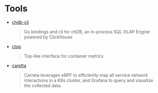 # Tools

- [chdb-cli](./chdb/README.md)
    > Go bindings and cli for chDB, an in-process SQL OLAP Engine powered by ClickHouse

- [ctop](./ctop/README.md)
    > Top-like interface for container metrics

- [caretta](https://github.com/groundcover-com/caretta)
    > Carreta leverages eBPF to efficiently map all service network interactions in a K8s cluster, and Grafana to query and visualize the collected data.
